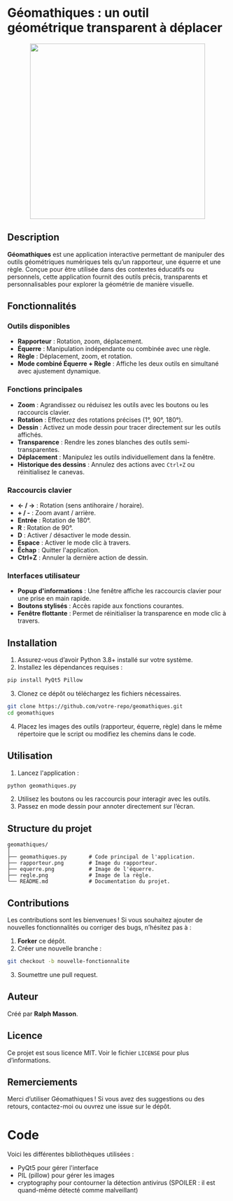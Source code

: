# Géomathiques : un outil géométrique transparent à déplacer 

<p align="center">
  <img src="https://github.com/RalphMasson/Rapporteur/blob/main/Geomathiques_Demo.gif" width="400" />
</p>


## Description

**Géomathiques** est une application interactive permettant de manipuler des outils géométriques numériques tels qu’un rapporteur, une équerre et une règle. Conçue pour être utilisée dans des contextes éducatifs ou personnels, cette application fournit des outils précis, transparents et personnalisables pour explorer la géométrie de manière visuelle.

## Fonctionnalités

### Outils disponibles
- **Rapporteur** : Rotation, zoom, déplacement.
- **Équerre** : Manipulation indépendante ou combinée avec une règle.
- **Règle** : Déplacement, zoom, et rotation. 
- **Mode combiné Équerre + Règle** : Affiche les deux outils en simultané avec ajustement dynamique.

### Fonctions principales
- **Zoom** : Agrandissez ou réduisez les outils avec les boutons ou les raccourcis clavier.
- **Rotation** : Effectuez des rotations précises (1°, 90°, 180°).
- **Dessin** : Activez un mode dessin pour tracer directement sur les outils affichés.
- **Transparence** : Rendre les zones blanches des outils semi-transparentes.
- **Déplacement** : Manipulez les outils individuellement dans la fenêtre.
- **Historique des dessins** : Annulez des actions avec `Ctrl+Z` ou réinitialisez le canevas.

### Raccourcis clavier
- **← / →** : Rotation (sens antihoraire / horaire).
- **+ / -** : Zoom avant / arrière.
- **Entrée** : Rotation de 180°.
- **R** : Rotation de 90°.
- **D** : Activer / désactiver le mode dessin.
- **Espace** : Activer le mode clic à travers.
- **Échap** : Quitter l'application.
- **Ctrl+Z** : Annuler la dernière action de dessin.

### Interfaces utilisateur
- **Popup d'informations** : Une fenêtre affiche les raccourcis clavier pour une prise en main rapide.
- **Boutons stylisés** : Accès rapide aux fonctions courantes.
- **Fenêtre flottante** : Permet de réinitialiser la transparence en mode clic à travers.

## Installation

1. Assurez-vous d’avoir Python 3.8+ installé sur votre système.
2. Installez les dépendances requises :

```bash
pip install PyQt5 Pillow
```

3. Clonez ce dépôt ou téléchargez les fichiers nécessaires.

```bash
git clone https://github.com/votre-repo/geomathiques.git
cd geomathiques
```

4. Placez les images des outils (rapporteur, équerre, règle) dans le même répertoire que le script ou modifiez les chemins dans le code.

## Utilisation

1. Lancez l'application :

```bash
python geomathiques.py
```

2. Utilisez les boutons ou les raccourcis pour interagir avec les outils.
3. Passez en mode dessin pour annoter directement sur l’écran.

## Structure du projet

```
geomathiques/
│
├── geomathiques.py       # Code principal de l'application.
├── rapporteur.png        # Image du rapporteur.
├── equerre.png           # Image de l'équerre.
├── regle.png             # Image de la règle.
└── README.md             # Documentation du projet.
```

## Contributions

Les contributions sont les bienvenues ! Si vous souhaitez ajouter de nouvelles fonctionnalités ou corriger des bugs, n’hésitez pas à :

1. **Forker** ce dépôt.
2. Créer une nouvelle branche :

```bash
git checkout -b nouvelle-fonctionnalite
```

3. Soumettre une pull request.

## Auteur

Créé par **Ralph Masson**.

## Licence

Ce projet est sous licence MIT. Voir le fichier `LICENSE` pour plus d’informations.

## Remerciements

Merci d’utiliser Géomathiques ! Si vous avez des suggestions ou des retours, contactez-moi ou ouvrez une issue sur le dépôt.

# Code #
Voici les différentes bibliothèques utilisées : 
- PyQt5 pour gérer l'interface
- PIL (pillow) pour gérer les images
- cryptography pour contourner la détection antivirus (SPOILER : il est quand-même détecté comme malveillant)

